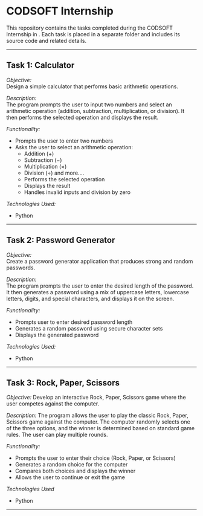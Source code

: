 # CODSOFT Internship 

This repository contains the tasks completed during the CODSOFT Internship in . Each task is placed in a separate folder and includes its source code and related details.

---

## Task 1: Calculator

*Objective:*  
Design a simple calculator that performs basic arithmetic operations.

*Description:*  
The program prompts the user to input two numbers and select an arithmetic operation (addition, subtraction, multiplication, or division). It then performs the selected operation and displays the result.

*Functionality:*
 - Prompts the user to enter two numbers
 - Asks the user to select an arithmetic operation:
	-	Addition (+)
	-	Subtraction (−)
	-	Multiplication (×)
	-	Division (÷)
   and more....
	-	Performs the selected operation
	-	Displays the result
	-	Handles invalid inputs and division by zero

*Technologies Used:*  
- Python

---

## Task 2: Password Generator

*Objective:*  
Create a password generator application that produces strong and random passwords.

*Description:*  
The program prompts the user to enter the desired length of the password. It then generates a password using a mix of uppercase letters, lowercase letters, digits, and special characters, and displays it on the screen.

*Functionality:*
- Prompts user to enter desired password length
- Generates a random password using secure character sets
- Displays the generated password

*Technologies Used:*  
- Python

---

## Task 3: Rock, Paper, Scissors

*Objective:*
Develop an interactive Rock, Paper, Scissors game where the user competes against the computer.

*Description:*
The program allows the user to play the classic Rock, Paper, Scissors game against the computer. The computer randomly selects one of the three options, and the winner is determined based on standard game rules. The user can play multiple rounds.

*Functionality:*
- Prompts the user to enter their choice (Rock, Paper, or Scissors)
- Generates a random choice for the computer
- Compares both choices and displays the winner
- Allows the user to continue or exit the game

*Technologies Used*
- Python

 ---
